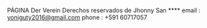 PÁGINA Der Verein
Derechos reservados de Jhonny San ****
email : yoniguty2016@gmail.com
phone : +591 60717057

